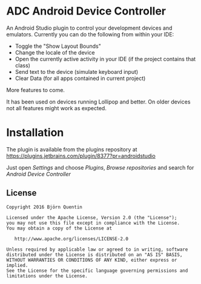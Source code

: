 # ADC Android Device Controller

An Android Studio plugin to control your development devices and emulators. Currently you can do the following from within your IDE:

- Toggle the "Show Layout Bounds"
- Change the locale of the device
- Open the currently active activity in your IDE (if the project contains that class)
- Send text to the device (simulate keyboard input)
- Clear Data (for all apps contained in current project)

More features to come.

It has been used on devices running Lollipop and better. On older devices not all features might work as expected.

# Installation

The plugin is available from the plugins repository at https://plugins.jetbrains.com/plugin/8377?pr=androidstudio

Just open _Settings_ and choose _Plugins_, _Browse repositories_ and search for _Android Device Controller_

## License

```
Copyright 2016 Björn Quentin

Licensed under the Apache License, Version 2.0 (the "License");
you may not use this file except in compliance with the License.
You may obtain a copy of the License at

   http://www.apache.org/licenses/LICENSE-2.0

Unless required by applicable law or agreed to in writing, software
distributed under the License is distributed on an "AS IS" BASIS,
WITHOUT WARRANTIES OR CONDITIONS OF ANY KIND, either express or implied.
See the License for the specific language governing permissions and
limitations under the License.
```
